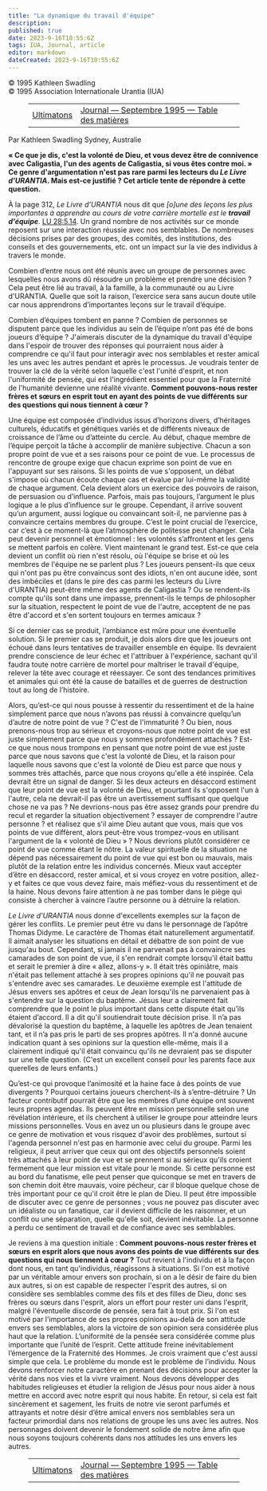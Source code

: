 ```yaml
---
title: "La dynamique du travail d'équipe"
description: 
published: true
date: 2023-9-16T10:55:6Z
tags: IUA, Journal, article
editor: markdown
dateCreated: 2023-9-16T10:55:6Z
---
```


<p class="v-card v-sheet theme--light grey lighten-3 px-2">© 1995 Kathleen Swadling<br>© 1995 Association Internationale Urantia (IUA)</p>
<figure class="table chapter-navigator">
  <table>
    <tbody>
      <tr>
        <td>
        <a href="/fr/article/C_L_Van_Sant/Ultimatons">
          <span class="mdi mdi-arrow-left-drop-circle"></span><span class="pl-2">Ultimatons</span>
        </a>
        </td>
        <td>
        <a href="/fr/index/articles_iua_journal#journal-septembre-1995">
          <span class="mdi mdi-book-open-variant"></span><span class="pl-2">Journal — Septembre 1995 — Table des matières</span>
        </a>
        </td>
        <td>
        </td>
      </tr>
    </tbody>
  </table>
</figure>


Par Kathleen Swadling
Sydney, Australie

**« Ce que je dis, c'est la volonté de Dieu, et vous devez être de connivence avec Caligastia, l'un des agents de Caligastia, si vous êtes contre moi. » Ce genre d'argumentation n'est pas rare parmi les lecteurs du ***Le Livre d'URANTIA***. Mais est-ce justifié ? Cet article tente de répondre à cette question.**

À la page 312, _Le Livre d'URANTIA_ nous dit que _[o]une des leçons les plus importantes à apprendre au cours de votre carrière mortelle est le ***travail d'équipe***_. <a id="a38_169"></a>[LU 28:5.14](/fr/The_Urantia_Book/28#p5_14). Un grand nombre de nos activités sur ce monde reposent sur une interaction réussie avec nos semblables. De nombreuses décisions prises par des groupes, des comités, des institutions, des conseils et des gouvernements, etc. ont un impact sur la vie des individus à travers le monde.

Combien d’entre nous ont été réunis avec un groupe de personnes avec lesquelles nous avons dû résoudre un problème et prendre une décision ? Cela peut être lié au travail, à la famille, à la communauté ou au Livre d'URANTIA. Quelle que soit la raison, l’exercice sera sans aucun doute utile car nous apprendrons d’importantes leçons sur le travail d’équipe.

Combien d’équipes tombent en panne ? Combien de personnes se disputent parce que les individus au sein de l’équipe n’ont pas été de bons joueurs d’équipe ? J'aimerais discuter de la dynamique du travail d'équipe dans l'espoir de trouver des réponses qui pourraient nous aider à comprendre ce qu'il faut pour interagir avec nos semblables et rester amical les uns avec les autres pendant et après le processus. Je voudrais tenter de trouver la clé de la vérité selon laquelle c'est l'unité d'esprit, et non l'uniformité de pensée, qui est l'ingrédient essentiel pour que la Fraternité de l'humanité devienne une réalité vivante. **Comment pouvons-nous rester frères et sœurs en esprit tout en ayant des points de vue différents sur des questions qui nous tiennent à cœur ?**

Une équipe est composée d’individus issus d’horizons divers, d’héritages culturels, éducatifs et génétiques variés et de différents niveaux de croissance de l’âme ou d’atteinte du cercle. Au début, chaque membre de l’équipe perçoit la tâche à accomplir de manière subjective. Chacun a son propre point de vue et a ses raisons pour ce point de vue. Le processus de rencontre de groupe exige que chacun exprime son point de vue en l'appuyant sur ses raisons. Si les points de vue s'opposent, un débat s'impose où chacun écoute chaque cas et évalue par lui-même la validité de chaque argument. Cela devient alors un exercice des pouvoirs de raison, de persuasion ou d’influence. Parfois, mais pas toujours, l’argument le plus logique a le plus d’influence sur le groupe. Cependant, il arrive souvent qu’un argument, aussi logique ou convaincant soit-il, ne parvienne pas à convaincre certains membres du groupe. C’est le point crucial de l’exercice, car c’est à ce moment-là que l’atmosphère de politesse peut changer. Cela peut devenir personnel et émotionnel : les volontés s’affrontent et les gens se mettent parfois en colère. Vient maintenant le grand test. Est-ce que cela devient un conflit où rien n'est résolu, où l'équipe se brise et où les membres de l'équipe ne se parlent plus ? Les joueurs pensent-ils que ceux qui n'ont pas pu être convaincus sont des idiots, n'en ont aucune idée, sont des imbéciles et (dans le pire des cas parmi les lecteurs du Livre d'URANTIA) peut-être même des agents de Caligastia ? Ou se rendent-ils compte qu'ils sont dans une impasse, prennent-ils le temps de philosopher sur la situation, respectent le point de vue de l'autre, acceptent de ne pas être d'accord et s'en sortent toujours en termes amicaux ?

Si ce dernier cas se produit, l’ambiance est mûre pour une éventuelle solution. Si le premier cas se produit, je dois alors dire que les joueurs ont échoué dans leurs tentatives de travailler ensemble en équipe. Ils devraient prendre conscience de leur échec et l'attribuer à l'expérience, sachant qu'il faudra toute notre carrière de mortel pour maîtriser le travail d'équipe, relever la tête avec courage et réessayer. Ce sont des tendances primitives et animales qui ont été la cause de batailles et de guerres de destruction tout au long de l’histoire.

Alors, qu’est-ce qui nous pousse à ressentir du ressentiment et de la haine simplement parce que nous n’avons pas réussi à convaincre quelqu’un d’autre de notre point de vue ? C'est de l'immaturité ? Ou bien, nous prenons-nous trop au sérieux et croyons-nous que notre point de vue est juste simplement parce que nous y sommes profondément attachés ? Est-ce que nous nous trompons en pensant que notre point de vue est juste parce que nous savons que c'est la volonté de Dieu, et la raison pour laquelle nous savons que c'est la volonté de Dieu est parce que nous y sommes très attachés, parce que nous croyons qu'elle a été inspirée. Cela devrait être un signal de danger. Si les deux acteurs en désaccord estiment que leur point de vue est la volonté de Dieu, et pourtant ils s'opposent l'un à l'autre, cela ne devrait-il pas être un avertissement suffisant que quelque chose ne va pas ? Ne devrions-nous pas être assez grands pour prendre du recul et regarder la situation objectivement ? essayer de comprendre l'autre personne ? et réalisez que s'il aime Dieu autant que vous, mais que vos points de vue diffèrent, alors peut-être vous trompez-vous en utilisant l'argument de la « volonté de Dieu » ? Nous devrions plutôt considérer ce point de vue comme étant le nôtre. La valeur spirituelle de la situation ne dépend pas nécessairement du point de vue qui est bon ou mauvais, mais plutôt de la relation entre les individus concernés. Mieux vaut accepter d’être en désaccord, rester amical, et si vous croyez en votre position, allez-y et faites ce que vous devez faire, mais méfiez-vous du ressentiment et de la haine. Nous devons faire attention à ne pas tomber dans le piège qui consiste à chercher à vaincre l’autre personne ou à détruire la relation.

_Le Livre d'URANTIA_ nous donne d'excellents exemples sur la façon de gérer les conflits. Le premier peut être vu dans le personnage de l’apôtre Thomas Didyme. Le caractère de Thomas était naturellement argumentatif. Il aimait analyser les situations en détail et débattre de son point de vue jusqu'au bout. Cependant, si jamais il ne parvenait pas à convaincre ses camarades de son point de vue, il s'en rendrait compte lorsqu'il était battu et serait le premier à dire « allez, allons-y ». Il était très opiniâtre, mais n'était pas tellement attaché à ses propres opinions qu'il ne pouvait pas s'entendre avec ses camarades. Le deuxième exemple est l'attitude de Jésus envers ses apôtres et ceux de Jean lorsqu'ils ne parvenaient pas à s'entendre sur la question du baptême. Jésus leur a clairement fait comprendre que le point le plus important dans cette dispute était qu’ils étaient d’accord. Il a dit qu'il soutiendrait toute décision prise. Il n’a pas dévalorisé la question du baptême, à laquelle les apôtres de Jean tenaient tant, et il n’a pas pris le parti de ses propres apôtres. Il n'a donné aucune indication quant à ses opinions sur la question elle-même, mais il a clairement indiqué qu'il était convaincu qu'ils ne devraient pas se disputer sur une telle question. (C'est un excellent conseil pour les parents face aux querelles de leurs enfants.)

Qu’est-ce qui provoque l’animosité et la haine face à des points de vue divergents ? Pourquoi certains joueurs cherchent-ils à s’entre-détruire ? Un facteur contributif pourrait être que les membres d’une équipe ont souvent leurs propres agendas. Ils peuvent être en mission personnelle selon une révélation intérieure, et ils cherchent à utiliser le groupe pour atteindre leurs missions personnelles. Vous en avez un ou plusieurs dans le groupe avec ce genre de motivation et vous risquez d'avoir des problèmes, surtout si l'agenda personnel n'est pas en harmonie avec celui du groupe. Parmi les religieux, il peut arriver que ceux qui ont des objectifs personnels soient très attachés à leur point de vue et se prennent si au sérieux qu'ils croient fermement que leur mission est vitale pour le monde. Si cette personne est au bord du fanatisme, elle peut penser que quiconque se met en travers de son chemin doit être mauvais, voire pécheur, car il bloque quelque chose de très important pour ce qu'il croit être le plan de Dieu. Il peut être impossible de discuter avec ce genre de personnes ; vous ne pouvez pas discuter avec un idéaliste ou un fanatique, car il devient difficile de les raisonner, et un conflit ou une séparation, quelle qu'elle soit, devient inévitable. La personne a perdu ce sentiment de travail et de confiance avec ses semblables.

Je reviens à ma question initiale : **Comment pouvons-nous rester frères et sœurs en esprit alors que nous avons des points de vue différents sur des questions qui nous tiennent à cœur ?** Tout revient à l'individu et à la façon dont nous, en tant qu'individus, réagissons à situations. Si l'on est motivé par un véritable amour envers son prochain, si on a le désir de faire du bien aux autres, si on est capable de respecter l'esprit des autres, si on considère ses semblables comme des fils et des filles de Dieu, donc ses frères ou sœurs dans l'esprit, alors un effort pour rester uni dans l'esprit, malgré l'éventuelle discorde de pensée, sera fait à tout prix. Si l'on est motivé par l'importance de ses propres opinions au-delà de son attitude envers ses semblables, alors la victoire de son opinion sera considérée plus haut que la relation. L’uniformité de la pensée sera considérée comme plus importante que l’unité de l’esprit. Cette attitude freine inévitablement l’émergence de la Fraternité des Hommes. Je crois vraiment que c'est aussi simple que cela. Le problème du monde est le problème de l’individu. Nous devons renforcer notre caractère en prenant des décisions pour accepter la vérité dans nos vies et la vivre vraiment. Nous devons développer des habitudes religieuses et étudier la religion de Jésus pour nous aider à nous mettre en accord avec notre esprit qui nous habite. En retour, si cela est fait sincèrement et sagement, les fruits de notre vie seront parfumés et attrayants et notre désir d’être amical envers nos semblables sera un facteur primordial dans nos relations de groupe les uns avec les autres. Nos personnages doivent devenir le fondement solide de notre âme afin que nous soyons toujours cohérents dans nos attitudes les uns envers les autres.


<figure class="table chapter-navigator">
  <table>
    <tbody>
      <tr>
        <td>
        <a href="/fr/article/C_L_Van_Sant/Ultimatons">
          <span class="mdi mdi-arrow-left-drop-circle"></span><span class="pl-2">Ultimatons</span>
        </a>
        </td>
        <td>
        <a href="/fr/index/articles_iua_journal#journal-septembre-1995">
          <span class="mdi mdi-book-open-variant"></span><span class="pl-2">Journal — Septembre 1995 — Table des matières</span>
        </a>
        </td>
        <td>
        </td>
      </tr>
    </tbody>
  </table>
</figure>
